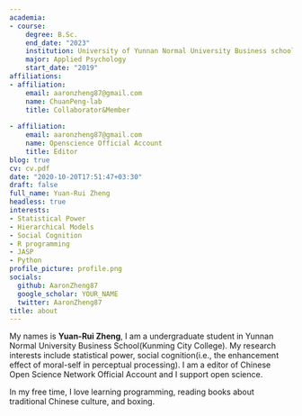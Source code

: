 ```yaml
---
academia:
- course:
    degree: B.Sc.
    end_date: "2023"
    institution: University of Yunnan Normal University Business school
    major: Applied Psychology
    start_date: "2019"
affiliations:
- affiliation:
    email: aaronzheng87@gmail.com
    name: ChuanPeng-lab
    title: Collaborator&Member
    
- affiliation:
    email: aaronzheng87@gmail.com
    name: Openscience Official Account
    title: Editor
blog: true
cv: cv.pdf
date: "2020-10-20T17:51:47+03:30"
draft: false
full_name: Yuan-Rui Zheng
headless: true
interests:
- Statistical Power
- Hierarchical Models
- Social Cognition
- R programming
- JASP
- Python
profile_picture: profile.png
socials:
  github: AaronZheng87
  google_scholar: YOUR_NAME
  twitter: AaronZheng87
title: about
---
```


My names is **Yuan-Rui Zheng**, I am a undergraduate student in Yunnan Normal University Business School(Kunming City College). My research interests include statistical power, social cognition(i.e., the enhancement effect of moral-self in perceptual processing). I am a editor of Chinese Open Science Network Official Account and I support open science.

In my free time, I love learning programming, reading books about traditional Chinese culture, and boxing.

